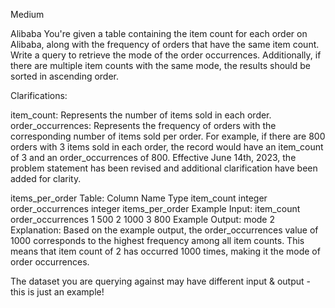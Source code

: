 Medium

Alibaba
You're given a table containing the item count for each order on Alibaba, along with the frequency of orders that have the same item count. Write a query to retrieve the mode of the order occurrences. Additionally, if there are multiple item counts with the same mode, the results should be sorted in ascending order.

Clarifications:

item_count: Represents the number of items sold in each order.
order_occurrences: Represents the frequency of orders with the corresponding number of items sold per order.
For example, if there are 800 orders with 3 items sold in each order, the record would have an item_count of 3 and an order_occurrences of 800.
Effective June 14th, 2023, the problem statement has been revised and additional clarification have been added for clarity.

items_per_order Table:
Column Name	Type
item_count	integer
order_occurrences	integer
items_per_order Example Input:
item_count	order_occurrences
1	500
2	1000
3	800
Example Output:
mode
2
Explanation:
Based on the example output, the order_occurrences value of 1000 corresponds to the highest frequency among all item counts. This means that item count of 2 has occurred 1000 times, making it the mode of order occurrences.

The dataset you are querying against may have different input & output - this is just an example!